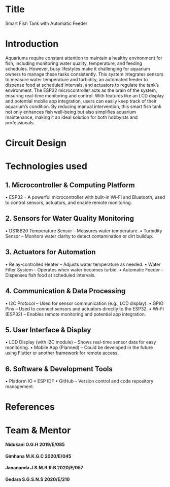 # Title
Smart Fish Tank with Automatic Feeder
# Introduction 
Aquariums require constant attention to maintain a healthy environment for fish, including monitoring water quality, temperature, and feeding schedules. However, busy lifestyles make it challenging for aquarium owners to manage these tasks consistently. 
This system integrates sensors to measure water temperature and turbidity, an automated feeder to dispense food at scheduled intervals, and actuators to regulate the tank’s environment. The ESP32 microcontroller acts as the brain of the system, ensuring real-time monitoring and control. With features like an LCD display and potential mobile app integration, users can easily keep track of their aquarium’s condition.
By reducing manual intervention, this smart fish tank not only enhances fish well-being but also simplifies aquarium maintenance, making it an ideal solution for both hobbyists and professionals.

# Circuit Design  
# Technologies used  
 ## 1. Microcontroller & Computing Platform
•	ESP32 – A powerful microcontroller with built-in Wi-Fi and Bluetooth, used to control sensors, actuators, and enable remote monitoring.
## 2. Sensors for Water Quality Monitoring
•	DS18B20 Temperature Sensor – Measures water temperature.
•	Turbidity Sensor – Monitors water clarity to detect contamination or dirt buildup.
## 3. Actuators for Automation
•	Relay-controlled Heater – Adjusts water temperature as needed.
•	Water Filter System – Operates when water becomes turbid.
•	Automatic Feeder – Dispenses fish food at scheduled intervals.
## 4. Communication & Data Processing
•	I2C Protocol – Used for sensor communication (e.g., LCD display).
•	GPIO Pins – Used to connect sensors and actuators directly to the ESP32.
•	Wi-Fi (ESP32) – Enables remote monitoring and potential app integration.
## 5. User Interface & Display
•	LCD Display (with I2C module) – Shows real-time sensor data for easy monitoring.
•	Mobile App (Planned) – Could be developed in the future using Flutter or another framework for remote access.
## 6. Software & Development Tools
•	Platform IO
•	ESP IDF
•	GitHub – Version control and code repository management.

# References 	
# Team & Mentor 
#### Nidukani O.G.H		2019/E/085
#### Gimhana M.K.G.C		2020/E/045
#### Janananda J.S.M.R.R.B	2020/E/057
#### Gedara S.G.S.N.S		2020/E/210


